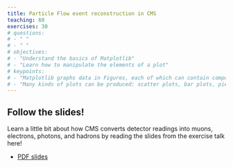 ```yaml
---
title: Particle Flow event reconstruction in CMS
teaching: 60
exercises: 30
# questions:
# - " "
# - " "
# objectives:
# - "Understand the basics of Matplotlib"
# - "Learn how to manipulate the elements of a plot"
# keypoints:
# - "Matplotlib graphs data in Figures, each of which can contain components that can be manipulated: axis, legend, labels, etc."
# - "Many kinds of plots can be produced: scatter plots, bar plots, pie charts, and many more"
---
```


## Follow the slides!

Learn a little bit about how CMS converts detector readings into muons,
electrons, photons, and hadrons by reading the slides from the exercise
talk here!

- [PDF slides](../fig/VisualizationExercise.pdf)
